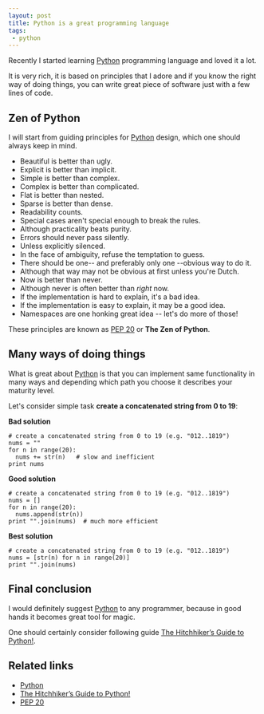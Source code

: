 ```yaml
---
layout: post
title: Python is a great programming language
tags:
 - python
---
```

Recently I started learning [Python] programming language and loved it a lot.

It is very rich, it is based on principles that I adore and if you know the right way of doing things, you can write
great piece of software just with a few lines of code.
<!--more-->

## Zen of Python
I will start from guiding principles for [Python] design, which one should always keep in mind.

- Beautiful is better than ugly.
- Explicit is better than implicit.
- Simple is better than complex.
- Complex is better than complicated.
- Flat is better than nested.
- Sparse is better than dense.
- Readability counts.
- Special cases aren't special enough to break the rules.
- Although practicality beats purity.
- Errors should never pass silently.
- Unless explicitly silenced.
- In the face of ambiguity, refuse the temptation to guess.
- There should be one-- and preferably only one --obvious way to do it.
- Although that way may not be obvious at first unless you're Dutch.
- Now is better than never.
- Although never is often better than *right* now.
- If the implementation is hard to explain, it's a bad idea.
- If the implementation is easy to explain, it may be a good idea.
- Namespaces are one honking great idea -- let's do more of those!

These principles are known as [PEP 20] or **The Zen of Python**.

## Many ways of doing things

What is great about [Python] is that you can implement same functionality in many ways and depending which path you
choose it describes your maturity level.

Let's consider simple task **create a concatenated string from 0 to 19**:

**Bad solution**

<pre><code class="language-python"># create a concatenated string from 0 to 19 (e.g. "012..1819")
nums = ""
for n in range(20):
  nums += str(n)   # slow and inefficient
print nums
</code></pre>

**Good solution**

<pre><code class="language-python"># create a concatenated string from 0 to 19 (e.g. "012..1819")
nums = []
for n in range(20):
  nums.append(str(n))
print "".join(nums)  # much more efficient
</code></pre>

**Best solution**

<pre><code class="language-python"># create a concatenated string from 0 to 19 (e.g. "012..1819")
nums = [str(n) for n in range(20)]
print "".join(nums)
</code></pre>

## Final conclusion
I would definitely suggest [Python] to any programmer, because in good hands it becomes great tool for magic.

One should certainly consider following guide [The Hitchhiker’s Guide to Python!].

## Related links
- [Python]
- [The Hitchhiker’s Guide to Python!]
- [PEP 20]

[Python]: https://www.python.org/
[The Hitchhiker’s Guide to Python!]: http://docs.python-guide.org/en/latest/
[PEP 20]: https://www.python.org/dev/peps/pep-0020/
